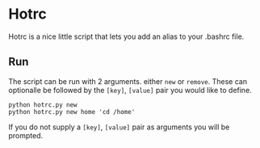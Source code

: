 # Hotrc

Hotrc is a nice little script that lets you add an alias to your .bashrc file.

## Run

The script can be run with 2 arguments. either `new` or `remove`.
These can optionalle be followed by the `[key]`, `[value]` pair you would like to define.

    python hotrc.py new
    python hotrc.py new home 'cd /home'

If you do not supply a `[key]`, `[value]` pair as arguments you will be prompted.
